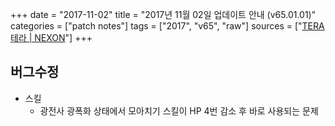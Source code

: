 +++
date = "2017-11-02"
title = "2017년 11월 02일 업데이트 안내 (v65.01.01)"
categories = ["patch notes"]
tags = ["2017", "v65", "raw"]
sources = ["[TERA 테라 | NEXON](http://tera.nexon.com/news/update/view.aspx?n4articlesn=304)"]
+++

## 버그수정

- 스킬
  - 광전사 광폭화 상태에서 모아치기 스킬이 HP 4번 감소 후 바로 사용되는 문제
